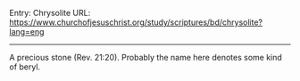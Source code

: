 Entry: Chrysolite
URL: https://www.churchofjesuschrist.org/study/scriptures/bd/chrysolite?lang=eng

---

A precious stone (Rev. 21:20). Probably the name here denotes some kind of beryl.
